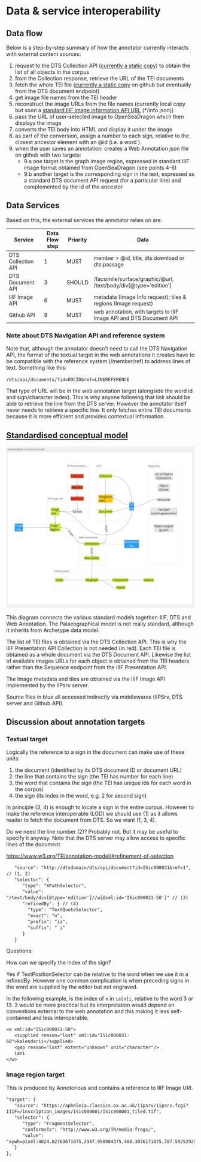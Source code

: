 # Data & service interoperability

## Data flow

Below is a step-by-step summary of how the annotator currently interacts with external content sources:

1. request to the DTS Collection API ([currently a static copy](https://kingsdigitallab.github.io/crossreads/data/2023-01/collection.json)) to obtain the list of all objects in the corpus
2. from the Collection response, retrieve the URL of the TEI documents
3. fetch the whole TEI file ([currently a static copy](https://kingsdigitallab.github.io/crossreads/data/2023-01/ISic000031.xml) on github but eventually from the DTS document endpoint)
4. get image file names from the TEI header
5. reconstruct the image URLs from the file names (currently local copy but soon a [standard IIIF image information API URL](https://apheleia.classics.ox.ac.uk/iipsrv/iipsrv.fcgi?IIIF=/inscription_images/ISic000001/ISic000001_tiled.tif/info.json) (\*/info.json))
6. pass the URL of user-selected image to OpenSeaDragon which then displays the image
7. converts the TEI body into HTML and display it under the image
8. as part of the conversion, assign a number to each sign, relative to the closest ancestor element with an @id (i.e. a word ).
9. when the user saves an annotation: creates a Web Annotation json file on github with two targets:
    * 9.a one target is the graph image region, expressed in standard IIIF image format obtained from OpenSeaDragon (see points 4-6)
    * 9.b another target is the corresponding sign in the text, expressed as a standard DTS document API request (for a particular line) and complemented by the id of the ancestor

## Data Services

Based on this, the external services the annotator relies on are:

| Service | Data Flow step | Priority | Data |
| ------- | -------------- | -------- | ---- |
| DTS Collection API | 1 | MUST | member > @id, title, dts:download or dts:passage |
| DTS Document API | 3 | SHOULD | /facsimile/surface/graphic/@url, /text/body/div[@type='edition'] |
| IIIF Image API | 6 | MUST | metadata (Image Info request); tiles & regions (Image request) |
| Github API | 9 | MUST | web annotation, with targets to IIIF Image API and DTS Document API |

### Note about DTS Navigation API and reference system

Note that, although the annotator doesn't need to call the DTS Navigation API, the format of the textual target in the web annotations it creates have to be compatible with the reference system (/member/ref) to address lines of text. Something like this:

`/dts/api/documents/?id=DOCID&ref=LINEREFERENCE`

That type of URL will be in the web annotation target (alongside the word id and sign/character index). This is why anyone following that link should be able to retrieve the line from the DTS server. However the annotator itself never needs to retrieve a specific line. It only fetches entire TEI documents because it is more efficient and provides contextual information.

## [Standardised conceptual model](img/cr-model2.png)

![Standardised conceptual model](img/cr-model2.png)

This diagram connects the various standard models together: IIIF, DTS and Web Annotation. The Palaeographical model is not really standard, although it inherits from Archetype data model.

The list of TEI files is obtained via the DTS Collection API. This is why the IIIF Presentation API Collection is not needed (in red). Each TEI file is obtained as a whole document via the DTS Document API. Likewise the list of available images URLs for each object is obtained from the TEI headers rather than the Sequence endpoint from the IIIF Presentation API.

The Image metadata and tiles are obtained via the IIIF Image API implemented by the IIPsrv server.

Source files in blue all accessed indirectly via middlewares (IIPSrv, DTS server and Github API).

## Discussion about annotation targets

### Textual target

Logically the reference to a sign in the document can make use of these units:

1. the document (identified by its DTS document ID or document URL)
2. the line that contains the sign (the TEI has number for each line)
3. the word that contains the sign (the TEI has unique ids for each word in the corpus)
4. the sign (its index in the word, e.g. 2 for second sign)

In principle (3, 4) is enough to locate a sign in the entire corpus. However to make the reference interoperable (LOD) we should use (1) as it allows reader to fetch the document from DTS. So we want (1, 3, 4).

Do we need the line number (2)? Probably not. But it may be useful to specify it anyway. Note that the DTS server may allow access to specific lines of the document.

https://www.w3.org/TR/annotation-model/#refinement-of-selection

```
   "source": "http://dtsdomain/dts/api/document?id=ISic000031&ref=1", // (1, 2)
   "selector": {
      "type": "XPathSelector",
      "value": "/text/body/div[@type='edition']//w[@xml:id='ISic000031-50']" // (3)
      "refinedBy": { // (4)
        "type": "TextQuoteSelector",
        "exact": "n",
        "prefix": "ia",
        "suffix": " i"
      }
   }
```

Questions:

How can we specify the index of the sign?

Yes if TextPositionSelector can be relative to the word when we use it in a refinedBy. However one common complication is when preceding signs in the word are supplied by the editor but not engraved.

In the following example, is the index of `n` in `ia[n]i`, relative to the word 3 or 13.
3 would be more practical but its interpretation would depend on conventions external to the web annotation and this making it less self-contained and less interoperable.

```
<w xml:id="ISic000031-50">
   <supplied reason="lost" xml:id="ISic000031-60">kalendarii</supplied>
   <gap reason="lost" extent="unknown" unit="character"/>
   iani
</w>
```

### Image region target

This is produced by Annotorious and contains a reference to IIIF Image URI.

```
"target": {
   "source": "https://apheleia.classics.ox.ac.uk/iipsrv/iipsrv.fcgi?IIIF=/inscription_images/ISic000001/ISic000001_tiled.tif",
   "selector": {
      "type": "FragmentSelector",
      "conformsTo": "http://www.w3.org/TR/media-frags/",
      "value": "xywh=pixel:4824.82763671875,2947.958984375,488.3076171875,787.592529296875"
   }
},
```